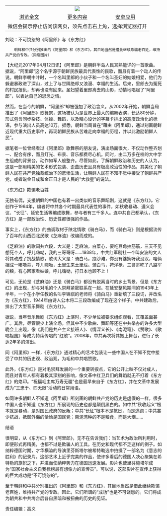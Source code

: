 

<table>
  <tr>
    <td align="center" colspan="3">
      <a href="https://github.com/ogate/ogate/blob/master/README.md"><img src="https://cloud.githubusercontent.com/assets/11880933/13434984/f430fae2-e012-11e5-814f-c2df1e82b247.jpg"/></a>
    </td>
  </tr>
  <tr>
    <td align="center">
      <a href="https://s3.ap-south-1.amazonaws.com/ogatem/oGate.htm?c817308&from=oNote">浏览全文</a>
    </td>
    <td align="center">
      <a href="https://s3.ap-south-1.amazonaws.com/ogatem/oGate.htm?from=oNote">更多内容</a>
    </td>
    <td align="center">
      <a href="https://raw.githubusercontent.com/ogate/up/master/ogate.apk">安卓应用</a>
    </td>
  </tr>
  <tr>
    <td align="center" colspan="3">
      微信会提示停止访问该网页，须先点击右上角，选择浏览器打开
    </td>
  </tr>
</table>    



刘晓：不可饶恕的《阿里郎》与《东方红》






        朝鲜和中共分别推出的《阿里郎》和《东方红》，其目地当然是借此继续欺骗老百姓，维持共产党的专政。（网络图片）

【大纪元2017年04月12日讯】《阿里郎》是朝鲜半岛人民耳熟能详的一首歌曲。据说，“阿里郎”这个名字源于朝鲜民族最具代表性的民歌，而且有着一个动人的传说。朝鲜李朝中叶时，一个名叫里郎的小伙子和一个名叫圣妇的姑娘相爱，他们为躲避暴政进了深山，过上了与世隔绝却又浪漫、幸福的生活。后来，里郎去为冤死的村民报仇，却再也没有回来。圣妇望着里郎离去的山影，动情地唱起了“阿里郎”，以表达自己的思念之情。


然而，在当今的朝鲜，“阿里郎”却被强加了政治含义。从2002年开始，朝鲜当局推出了《阿里郎》歌舞祭，这场被认为是世界上最大的编舞表演，长达80分钟，形式包含同步杂技、体操、舞蹈，以及精心设计的字幕卡排出的高度政治化的标语，参与演出人员高达10万。据悉，朝鲜当局旨在“藉由《阿里郎》，通过刻画朝鲜近现代重大历史事件，再现朝鲜民族从苦难走向幸福的历程，并以此激励朝鲜人民”。


据笔者一位曾经看过《阿里郎》歌舞祭的朋友说，演出场面很大，不仅动作整齐划一、配合有序，而且灯光、布景、音乐都费尽心机。同时，由二万多在校的大中学生组成的背景台，动作如军人般整齐。尽管如此，了解朝鲜政治和历史的人认为，这是一部用精美的艺术形式包装、歪曲历史且具有极高政治性的作品，其美化了朝鲜人民在共产党独裁统治下的悲惨生活，让朝鲜人民在不知不觉中接受了朝鲜共产党，或者说金日成和金正日才是人民的“大救星”的说法。


《东方红》欺骗老百姓


无独有偶，支援朝鲜的中国也有着一出类似的音乐舞蹈剧，这就是《东方红》。它创作于1964年，编者将中共各个时期最具代表性的事件，如秋收暴动、遵义会议、“长征”、延安生活等编成歌舞，参与者有三千多人。连中共自己都承认，《东方红》是一部政治性、历史性都很强的作品。


事实上，《东方红》的曲调取材于陕北情歌《骑白马》，而《骑白马》则是根据流传了百年的山西西北民歌《芝麻油》改编而成的。


《芝麻油》的歌词共六段，大义是：芝麻油，白菜心，要吃豆角抽筋筋，三天不见想死个人，呼儿嗨呦，我的三哥哥呀……1938年，中共红军剧社一个叫安波的文人将其改成了抗战情歌，歌词大义是：骑白马，跑沙滩，你没有婆姨呀我没汉，咱俩捆成一嘟噜蒜，呼儿嗨呦，土里生来土里烂。骑白马，挎洋枪，三哥哥吃了八路军的粮，有心回家看姑娘，呼儿嗨呦，打日本也顾不上！


可见，无论是《芝麻油》还是《骑白马》都没有脱离当时的乡土背景，但是《东方红》的出现，却与对毛的个人崇拜紧密联系在一起。在延安整风期间的1943年上半年，一个在小学任教的名叫李锦祺的老师将《骑白马》重新填了三段词，并改名为《东方红》，1944年由诗人公木将二三段改编成了现在这个样子。中共建政后，排出了大型音乐舞剧《东方红》。


据说，当年音乐舞剧《东方红》上演时，不少单位被要求组织观看，其覆盖面甚广。其后，尽管很少上演全场，但其中不少歌曲、舞蹈等还在中共举办的许多大型晚会上出现，像《我们是共产主义接班人》、《情深义长》、《南泥弯》、《赞歌》、《歌唱祖国》等成为持续传唱的“红歌”。2008年，中共再次将其搬上舞台，进行了长达2年多的演出。


同《阿里郎》一样，《东方红》通过精心的艺术包装让一些中国人在不知不觉中接受了中共的历史观、政治观，为毛和中共唱赞歌。


此外，《东方红》是对毛崇拜发展的一个重要转捩点，它的公开上映不仅对成人，而且对青年人都有着极其深刻的影响，像文革中红卫兵们的舞蹈就无不打着《东方红》的烙印。“祝福毛主席万寿无疆”也是最早来自于《东方红》，并在文革中发展成为“三忠于、四无限”活动的日常用语。


如同许多朝鲜人不知道《阿里郎》所刻画的朝鲜共产党的历史是虚假的一样，很多中国人也不知道《东方红》所展现的历史也都是颠倒黑白的。如中共“秋收起义”根本就是暴动，是对国民政府的反叛；中共“长征”根本不是抗日，而是逃跑；中共甚少抗战，抵御外侮的恰恰是国民党；南泥湾种的不是粮食，而是大烟……


结语


很明显，从《东方红》到《阿里郎》，无不在告诉我们：当艺术为政治所利用时，即便形式再精美，也都不过是欺骗人的工具。在历史和现代都不乏这样的例子。如纳粹德国时期，才华横溢的导演里芬斯塔尔被希特勒选中拍摄了一部名为《意志的胜利》的记录片。这部艺术上近乎完美的作品，使许多看后的德国人决心聚集在希特勒的旗帜之下，并进而使纳粹势力在德国迅速发展。影片也使里芬施塔尔成为“国家社会主义自我标榜最有想像力的宣传员”。可以说，这部影片在宣传上获得的巨大成功是“不可饶恕的”。


至于朝鲜和中共分别推出的《阿里郎》和《东方红》，其目地当然是借此继续欺骗老百姓，维持共产党的专政。因此，它们所谓的“成功”也是不可饶恕的。它们将成为朝共和中共垮台后各自黑暗和被扭曲的历史的见证。


责任编辑：高义



